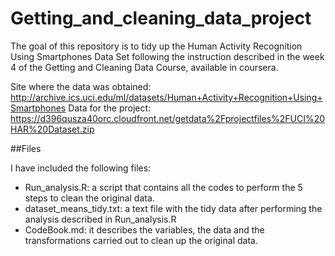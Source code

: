 # Getting_and_cleaning_data_project

The goal of this repository is to tidy up the Human Activity Recognition Using Smartphones Data Set following the instruction described in the week 4 of the Getting and Cleaning Data Course, available in coursera.

Site where the data was obtained:
http://archive.ics.uci.edu/ml/datasets/Human+Activity+Recognition+Using+Smartphones
Data for the project:
https://d396qusza40orc.cloudfront.net/getdata%2Fprojectfiles%2FUCI%20HAR%20Dataset.zip

##Files

I have included the following files:
-	Run_analysis.R: a script that contains all the codes to perform the 5 steps to clean the original data.
-	dataset_means_tidy.txt: a text file with the tidy data after performing the analysis described in Run_analysis.R
-	CodeBook.md: it describes the variables, the data and the transformations carried out to clean up the original data.
